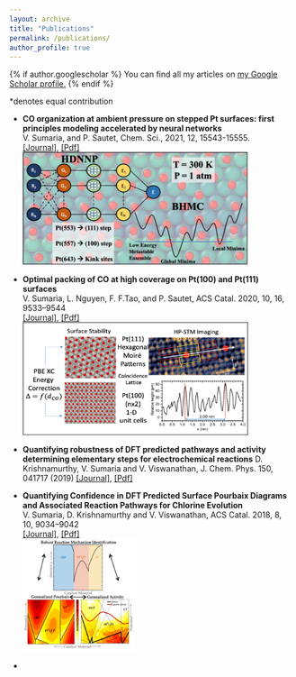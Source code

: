 ```yaml
---
layout: archive
title: "Publications"
permalink: /publications/
author_profile: true
---
```


{% if author.googlescholar %}
  You can find all my articles on <u><a href="{{author.googlescholar}}">my Google Scholar profile</a>.</u>
{% endif %}

*denotes equal contribution

- **CO organization at ambient pressure on stepped Pt surfaces: first principles modeling accelerated by neural networks**  
  V. Sumaria, and P. Sautet, Chem. Sci., 2021, 12, 15543-15555.  
  [[Journal]](https://pubs.rsc.org/en/content/articlehtml/2021/sc/d1sc03827c), [[Pdf]](/files/RSC_2021.pdf)  
  <img src="/files/RSC_2021_TOC.jpg" width="400" height="200">

- **Optimal packing of CO at high coverage on Pt(100) and Pt(111) surfaces**  
  V. Sumaria, L. Nguyen, F. F.Tao, and P. Sautet, ACS Catal. 2020, 10, 16, 9533–9544  
  [[Journal]](https://pubs.acs.org/doi/abs/10.1021/acscatal.0c01971), [[Pdf]](/files/acscatal_2020.pdf)  
  <img src="/files/acs_2020_toc.png" width="400" height="200">
  
- **Quantifying robustness of DFT predicted pathways and activity determining elementary steps for electrochemical reactions**
  D. Krishnamurthy, V. Sumaria and V. Viswanathan, J. Chem. Phys. 150, 041717 (2019)
  [[Journal]](https://aip.scitation.org/doi/abs/10.1063/1.5056167), [[Pdf]](/files/jcp_2019.pdf)  
  
- **Quantifying Confidence in DFT Predicted Surface Pourbaix Diagrams and Associated Reaction Pathways for Chlorine Evolution**  
  V. Sumaria, D. Krishnamurthy and V. Viswanathan, ACS Catal. 2018, 8, 10, 9034–9042  
  [[Journal]](https://pubs.acs.org/doi/10.1021/acscatal.8b01432), [[Pdf]](/files/ClER_arXiv.pdf)  
  <img src="/files/ClER_TOC.png" width="200" height="200"> 

- 
